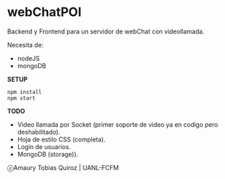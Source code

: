 # webChatPOI
Backend y Frontend para un servidor de webChat con videollamada.

Necesita de:
* nodeJS
* mongoDB

**SETUP**

```[javascript]
npm install
npm start
```


**TODO**

* Video llamada por Socket (primer soporte de video ya en codigo pero deshabilitado).
* Hoja de estilo CSS (completa). 
* Login de usuarios.
* MongoDB (storage)).

ⓒAmaury Tobias Quiroz | UANL-FCFM